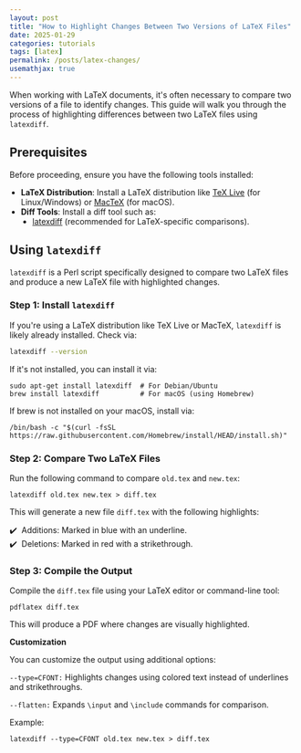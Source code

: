 ```yaml
---
layout: post
title: "How to Highlight Changes Between Two Versions of LaTeX Files"
date: 2025-01-29
categories: tutorials
tags: [latex]
permalink: /posts/latex-changes/
usemathjax: true
---
```


<style>
ul.custom-bullets {
    list-style-type: none;
    padding-left: 0;
}
ul.custom-bullets li::before {
    content: "✔️"; /* Change this to any symbol you prefer */
    padding-right: 8px;
}
ul.custom-indent {
    list-style-type: disc;
    padding-left: 20px;
}
</style>

When working with LaTeX documents, it's often necessary to compare two versions of a file to identify changes. This guide will walk you through the process of highlighting differences between two LaTeX files using `latexdiff`.

## Prerequisites

Before proceeding, ensure you have the following tools installed:

<ul class="custom-indent">
    <li><strong>LaTeX Distribution</strong>: Install a LaTeX distribution like <a href="https://www.tug.org/texlive/">TeX Live</a> (for Linux/Windows) or <a href="https://www.tug.org/mactex/">MacTeX</a> (for macOS).</li>
    <li><strong>Diff Tools</strong>: Install a diff tool such as:
        <ul class="custom-indent">
            <li><a href="https://ctan.org/pkg/latexdiff">latexdiff</a> (recommended for LaTeX-specific comparisons).</li>
        </ul>
    </li>
</ul>

## Using `latexdiff`

`latexdiff` is a Perl script specifically designed to compare two LaTeX files and produce a new LaTeX file with highlighted changes.

### Step 1: Install `latexdiff`

If you're using a LaTeX distribution like TeX Live or MacTeX, `latexdiff` is likely already installed. Check via:

```bash
latexdiff --version
```

If it's not installed, you can install it via:

```
sudo apt-get install latexdiff  # For Debian/Ubuntu
brew install latexdiff          # For macOS (using Homebrew)
```

If brew is not installed on your macOS, install via:

```
/bin/bash -c "$(curl -fsSL https://raw.githubusercontent.com/Homebrew/install/HEAD/install.sh)"
```

### Step 2: Compare Two LaTeX Files

Run the following command to compare `old.tex` and `new.tex`:

```
latexdiff old.tex new.tex > diff.tex
```

This will generate a new file `diff.tex` with the following highlights:

<ul class="custom-bullets">
    <li>Additions: Marked in blue with an underline.</li>
    <li>Deletions: Marked in red with a strikethrough.</li>
</ul>

### Step 3: Compile the Output
Compile the `diff.tex` file using your LaTeX editor or command-line tool:

```
pdflatex diff.tex
```

This will produce a PDF where changes are visually highlighted.

**Customization**

You can customize the output using additional options:

`--type=CFONT:` Highlights changes using colored text instead of underlines and strikethroughs.

`--flatten:` Expands `\input` and `\include` commands for comparison.

Example:

```
latexdiff --type=CFONT old.tex new.tex > diff.tex
```